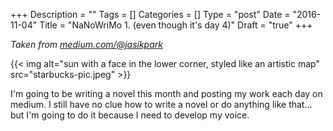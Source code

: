 +++
Description = ""
Tags = []
Categories = []
Type = "post"
Date = "2016-11-04"
Title = "NaNoWriMo 1. (even though it's day 4)"
Draft = "true"
+++

*Taken from [medium.com/@jasikpark](https://medium.com/@jasikpark)*

{{< img alt="sun with a face in the lower corner, styled like an artistic map" src="starbucks-pic.jpeg" >}}

I'm going to be writing a novel this month and posting my work each day on medium. I still have no clue how to write a novel or do anything like that… but I'm going to do it because I need to develop my voice.